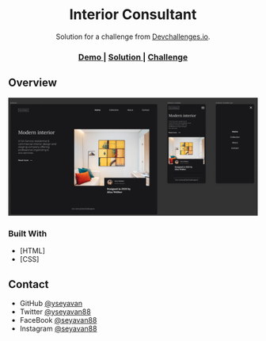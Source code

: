 <!-- Please update value in the {}  -->

<h1 align="center">Interior Consultant</h1>

<div align="center">
   Solution for a challenge from  <a href="http://devchallenges.io" target="_blank">Devchallenges.io</a>.
</div>

<div align="center">
  <h3>
    <a href="https://yseyavan.github.io/Interior-Consultant/">
      Demo
    </a>
    <span> | </span>
    <a href="https://github.com/yseyavan/Interior-Consultant">
      Solution
    </a>
    <span> | </span>
    <a href="https://devchallenges.io/challenges/Jymh2b2FyebRTUljkNcb">
      Challenge
    </a>
  </h3>
</div>
<!-- OVERVIEW -->

## Overview

![screenshot](https://github.com/benbd5/devChallenges/blob/master/interior-consultant-master/ressources/Capture%20d%E2%80%99%C3%A9cran%202020-10-05%20181441.png)

### Built With

- [HTML]
- [CSS]

## Contact

- GitHub [@yseyavan](https://github.com/yseyavan)
- Twitter [@yseyavan88](https://twitter.com/yseyavan88)
- FaceBook [@seyavan88](https://www.facebook.com/seyavan88)
- Instagram [@seyavan88](https://www.instagram.com/seyavan88)

